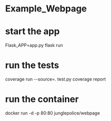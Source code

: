 # Example_Webpage
# start the app
Flask_APP=app.py flask run
# run the tests
coverage run --source=. test.py
coverage report  

# run the container
docker run -d -p 80:80 junglepolice/webpage


